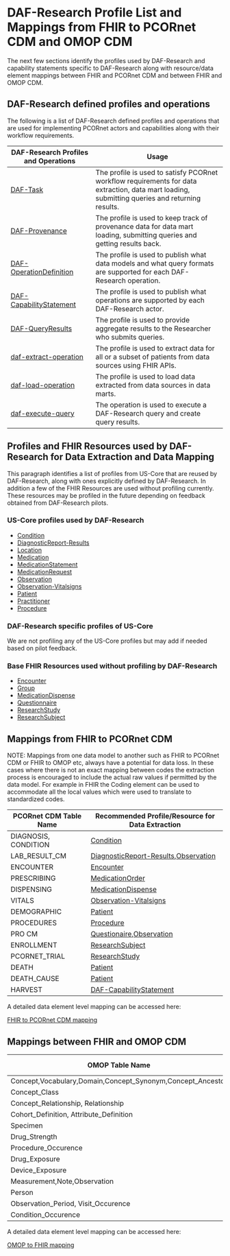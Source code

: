 # DAF-Research Profile List and Mappings from FHIR to PCORnet CDM and OMOP CDM

The next few sections identify the profiles used by DAF-Research and capability statements specific to DAF-Research along with resource/data element mappings between FHIR and PCORnet CDM and between FHIR and OMOP CDM.


## DAF-Research defined profiles and operations
The following is a list of DAF-Research defined profiles and operations that are used for implementing PCORnet actors and capabilities along with their workflow requirements.

|DAF-Research Profiles and Operations           |Usage|
|--------------------------------------------|------------------------------------------------------|
|[DAF-Task]|The profile is used to satisfy PCORnet workflow requirements for data extraction, data mart loading, submitting queries and returning results.|
|[DAF-Provenance]|The profile is used to keep track of provenance data for data mart loading, submitting queries and getting results back.|
|[DAF-OperationDefinition]|The profile is used to publish what data models and what query formats are supported for each DAF-Research operation.|
|[DAF-CapabilityStatement]|The profile is used to publish what operations are supported by each DAF-Research actor.|
|[DAF-QueryResults]|The profile is used to provide aggregate results to the Researcher who submits queries.|
|[daf-extract-operation]|The profile is used to extract data for all or a subset of patients from data sources using FHIR APIs.|
|[daf-load-operation]|The profile is used to load data extracted from data sources in data marts.|
|[daf-execute-query]|The operation is used to execute a DAF-Research query and create query results.|


## Profiles and FHIR Resources used by DAF-Research for Data Extraction and Data Mapping
This paragraph identifies a list of profiles from US-Core that are reused by DAF-Research, along with ones explicitly defined by DAF-Research.
In addition a few of the FHIR Resources are used without profiling currently. These resources may be profiled in the future depending on feedback obtained from DAF-Research pilots.

### US-Core profiles used by DAF-Research
* [Condition](http://hl7.org/fhir/us/core/2017Jan/StructureDefinition-us-core-condition.html)
* [DiagnosticReport-Results](http://hl7.org/fhir/us/core/2017Jan/StructureDefinition-us-core-diagnosticreport.html)
* [Location](http://hl7.org/fhir/us/core/2017Jan/StructureDefinition-us-core-location.html)
* [Medication](http://hl7.org/fhir/us/core/2017Jan/StructureDefinition-us-core-medication.html)
* [MedicationStatement](http://hl7.org/fhir/us/core/2017Jan/StructureDefinition-us-core-medicationstatement.html)
* [MedicationRequest](http://hl7.org/fhir/us/core/2017Jan/StructureDefinition-us-core-medicationrequest.html)
* [Observation](http://hl7.org/fhir/us/core/2017Jan/StructureDefinition-us-core-observationresults.html)
* [Observation-Vitalsigns](http://hl7.org/fhir/us/core/2017Jan/StructureDefinition-us-core-vitalsigns.html)
* [Patient](http://hl7.org/fhir/us/core/2017Jan/StructureDefinition-us-core-patient.html)
* [Practitioner](http://hl7.org/fhir/us/core/2017Jan/StructureDefinition-us-core-pract.html)
* [Procedure](http://hl7.org/fhir/us/core/2017Jan/StructureDefinition-us-core-procedure.html)


### DAF-Research specific profiles of US-Core
We are not profiling any of the US-Core profiles but may add if needed based on pilot feedback.


### Base FHIR Resources used without profiling by DAF-Research
* [Encounter](http://hl7.org/fhir/2017Jan/encounter.html)
* [Group](http://hl7.org/fhir/2017Jan/group.html)
* [MedicationDispense](http://hl7.org/fhir/2017Jan/medicationdispense.html)
* [Questionnaire](http://hl7.org/fhir/2017Jan/questionnaire.html)
* [ResearchStudy](http://hl7.org/fhir/2017Jan/researchstudy.html)
* [ResearchSubject](http://hl7.org/fhir/2017Jan/researchsubject.html)



## Mappings from FHIR to PCORnet CDM

NOTE: Mappings from one data model to another such as FHIR to PCORnet CDM or FHIR to OMOP etc, always have a potential for data loss. In these cases where there is not an exact mapping between codes the extraction process is encouraged to include the actual raw values if permitted by the data model. For example in FHIR the Coding element can be used to accommodate all the local values which were used to translate to standardized codes.


|PCORnet CDM Table Name            |Recommended Profile/Resource for Data Extraction|
|----------------------------------|----------------------------------------|
|DIAGNOSIS, CONDITION|[Condition](http://hl7.org/fhir/us/core/2017Jan/StructureDefinition-us-core-condition.html)|
|LAB_RESULT_CM|[DiagnosticReport-Results](http://hl7.org/fhir/us/core/2017Jan/StructureDefinition-us-core-diagnosticreport.html),[Observation](observation.html)|
|ENCOUNTER|[Encounter](http://hl7.org/fhir/2017Jan/encounter.html)|
|PRESCRIBING|[MedicationOrder](http://hl7.org/fhir/us/core/2017Jan/StructureDefinition-us-core-medicationrequest.html)|
|DISPENSING|[MedicationDispense](http://hl7.org/fhir/2017Jan/medicationdispense.html)|
|VITALS|[Observation-Vitalsigns](http://hl7.org/fhir/us/core/2017Jan/StructureDefinition-us-core-vitalsigns.html)|
|DEMOGRAPHIC|[Patient](http://hl7.org/fhir/us/core/2017Jan/StructureDefinition-us-core-patient.html)|
|PROCEDURES|[Procedure](http://hl7.org/fhir/us/core/2017Jan/StructureDefinition-us-core-procedure.html)|
|PRO CM|[Questionaire](http://hl7.org/fhir/2017Jan/questionaire.html),[Observation](http://hl7.org/fhir/2017Jan/observation.html)|
|ENROLLMENT|[ResearchSubject](http://hl7.org/fhir/2017Jan/researchsubject.html)|
|PCORNET_TRIAL|[ResearchStudy](http://hl7.org/fhir/2017Jan/researchstudy.html)
|DEATH|[Patient](http://hl7.org/fhir/us/core/2017Jan/StructureDefinition-us-core-patient.html)|
|DEATH_CAUSE|[Patient](http://hl7.org/fhir/us/core/2017Jan/StructureDefinition-us-core-patient.html)|
|HARVEST|[DAF-CapabilityStatement]|


A detailed data element level mapping can be accessed here:

[FHIR to PCORnet CDM mapping](https://docs.google.com/spreadsheets/d/1Gw-j7GSlDA0rxJqpSRI6g9ZPRk7LHPnE5-AJuWd1ry0/edit#gid=1928349566)


## Mappings between FHIR and OMOP CDM

|OMOP Table Name            |Recommended Profile/Resource for Data Extraction|
|----------------------------------|----------------------------------------|
|Concept,Vocabulary,Domain,Concept_Synonym,Concept_Ancestor|[ValueSet](http://hl7.org/fhir/2017Jan/valueset.html)|
|Concept_Class|[Concept](http://hl7.org/fhir/2017Jan/concept.html)|
|Concept_Relationship, Relationship|[ConceptMap](http://hl7.org/fhir/2017Jan/conceptmap.html)|
|Cohort_Definition, Attribute_Definition|[Group](http://hl7.org/fhir/2017Jan/group.html)|
|Specimen|[Specimen](http://hl7.org/fhir/2017Jan/specimen.html)|
|Drug_Strength|[Medication](http://hl7.org/fhir/us/core/2017Jan/StructureDefinition-us-core-medication.html)|
|Procedure_Occurence|[Procedure](http://hl7.org/fhir/us/core/2017Jan/StructureDefinition-us-core-procedure.html)|
|Drug_Exposure|[MedicationOrder](http://hl7.org/fhir/us/core/2017Jan/StructureDefinition-us-core-medicationrequest.html),[MedicationStatement](http://hl7.org/fhir/us/core/2017Jan/StructureDefinition-us-core-medicationstatement.html),[Immunization](http://hl7.org/fhir/us/core/2017Jan/StructureDefinition-us-core-immunization.html)|
|Device_Exposure|[Procedure](http://hl7.org/fhir/us/core/2017Jan/StructureDefinition-us-core-procedure.html),[Device](http://hl7.org/fhir/us/core/2017Jan/StructureDefinition-us-core-device.html)|
|Measurement,Note,Observation|[Observation](http://hl7.org/fhir/us/core/2017Jan/StructureDefinition-us-core-observationresults.html)|
|Person|[Patient](http://hl7.org/fhir/us/core/2017Jan/StructureDefinition-us-core-patient.html)|
|Observation_Period, Visit_Occurence|[Encounter](http://hl7.org/fhir/2017Jan/encounter.html)|
|Condition_Occurence|[Condition](http://hl7.org/fhir/us/core/2017Jan/StructureDefinition-us-core-condition.html)|

A detailed data element level mapping can be accessed here:

[OMOP to FHIR mapping](https://docs.google.com/spreadsheets/d/11ZmwGxnXViLkTVdX5Vi0FP-Gh4AD2HZEfYOhzZptZfw/edit#gid=0)



[DAF-Core]: daf-core.html
[US-Core]: http://hl7.org/fhir/us/core/2017Jan/index.html
[DAF-Research]: daf-research.html
[Office of the National Coordinator (ONC)]: http://www.healthit.gov/newsroom/about-onc
[ONC]: http://www.healthit.gov/newsroom/about-onc
[Data Access Framework]: http://wiki.siframework.org/Data+Access+Framework+Homepage
[DAF]: http://wiki.siframework.org/Data+Access+Framework+Homepage
[PCORI]:  http://www.pcori.org
[PCORnet]: http://www.pcornet.org/
[Argonaut]: http://argonautwiki.hl7.org/index.php?title=Main_Page*
[ASPE]: https://aspe.hhs.gov/
[DAF-Research-intro]: daf-research-intro.html
[C1, C2, C3, C4]: daf-research-intro.html
[Data Source Conformance]: CapabilityStatement-daf-datasource.html
[Data Mart Conformance]: CapabilityStatement-daf-datamart.html
[Research Query Composer Conformance]: CapabilityStatement-daf-research-queryrequester.html
[Research Query Responder Conformance]: CapabilityStatement-daf-research-queryresponder.html
[daf-extract-operation]: OperationDefinition-daf-extract.html
[daf-load-operation]: OperationDefinition-daf-load.html
[daf-execute-query]: OperationDefinition-daf-execute-query.html
[DAF-Task]: StructureDefinition-daf-task.html
[DAF-Provenance]: StructureDefinition-daf-provenance.html
[DAF-OperationDefinition]: StructureDefinition-daf-operationdefinition.html
[DAF-CapabilityStatement]: StructureDefinition-daf-capabilitystatement.html
[DAF-QueryResults]: StructureDefinition-daf-queryresults.html
[PCORnet CDM]: http://pcornet.org/pcornet-common-data-model/
[OMOP CDM]: http://omop.org/CDM
[PCORnet]: http://www.pcornet.org/
[HHS de-identification guidance]: https://www.hhs.gov/hipaa/for-professionals/privacy/special-topics/de-identification/
